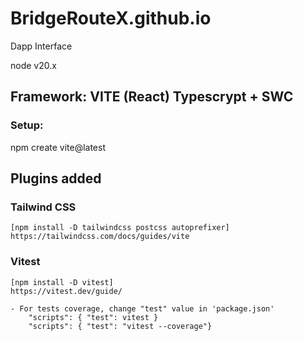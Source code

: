 # BridgeRouteX.github.io
Dapp Interface

node v20.x

## Framework: VITE (React) Typescrypt + SWC
### Setup:
npm create vite@latest

## Plugins added
### Tailwind CSS
    [npm install -D tailwindcss postcss autoprefixer]
    https://tailwindcss.com/docs/guides/vite

### Vitest
    [npm install -D vitest]
    https://vitest.dev/guide/

    - For tests coverage, change "test" value in 'package.json'
        "scripts": { "test": vitest }
        "scripts": { "test": "vitest --coverage"}

